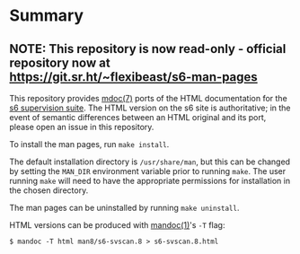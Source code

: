 # Summary
## NOTE: This repository is now read-only - official repository now at https://git.sr.ht/~flexibeast/s6-man-pages

This repository provides [mdoc(7)](https://man.openbsd.org/mdoc.7)
ports of the HTML documentation for the [s6 supervision
suite](http://skarnet.org/software/s6/). The HTML version on the s6
site is authoritative; in the event of semantic differences between an
HTML original and its port, please open an issue in this repository.

To install the man pages, run `make install`.

The default installation directory is `/usr/share/man`, but this can
be changed by setting the `MAN_DIR` environment variable prior to
running `make`.  The user running `make` will need to have the
appropriate permissions for installation in the chosen directory.

The man pages can be uninstalled by running `make uninstall`.

HTML versions can be produced with
[mandoc(1)](https://man.openbsd.org/mandoc.1)'s `-T` flag:

```
$ mandoc -T html man8/s6-svscan.8 > s6-svscan.8.html
```
